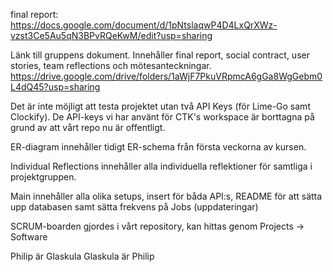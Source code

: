 final report: https://docs.google.com/document/d/1pNtslaqwP4D4LxQrXWz-vzst3Ce5Au5qN3BPvRQeKwM/edit?usp=sharing

Länk till gruppens dokument. 
Innehåller final report, social contract, user stories, team reflections och mötesanteckningar.
https://drive.google.com/drive/folders/1aWjF7PkuVRpmcA6gGa8WgGebm0L4dQ45?usp=sharing

Det är inte möjligt att testa projektet utan två API Keys (för Lime-Go samt Clockify). De API-keys vi har använt för CTK's workspace är borttagna på grund av att vårt repo nu är offentligt.

ER-diagram innehåller tidigt ER-schema från första veckorna av kursen.

Individual Reflections innehåller alla individuella reflektioner för samtliga i projektgruppen.

Main innehåller alla olika setups, insert för båda API:s, README för att sätta upp databasen samt sätta frekvens på Jobs (uppdateringar)

SCRUM-boarden gjordes i vårt repository, kan hittas genom Projects -> Software

Philip är Glaskula
Glaskula är Philip

